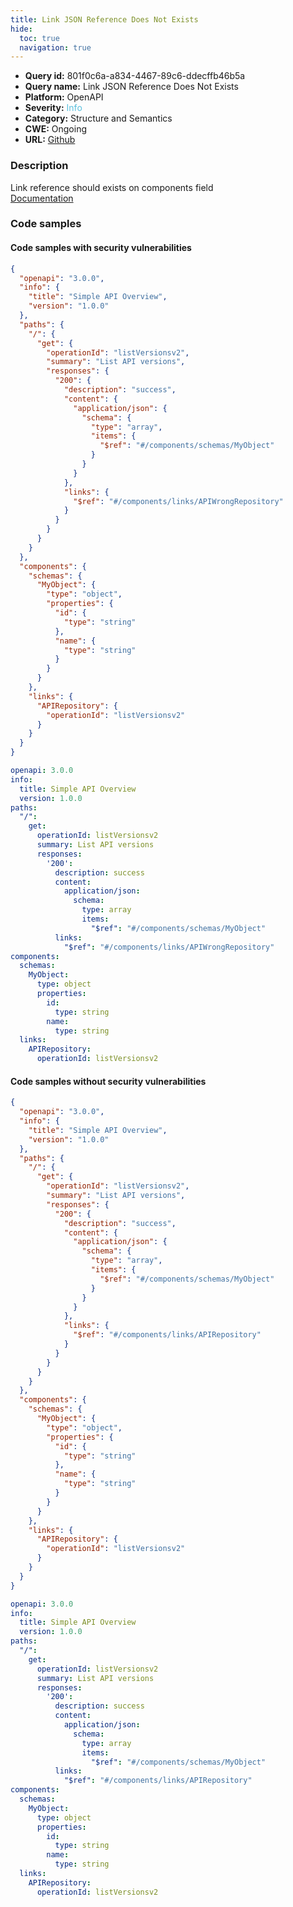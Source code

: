 ```yaml
---
title: Link JSON Reference Does Not Exists
hide:
  toc: true
  navigation: true
---
```


<style>
  .highlight .hll {
    background-color: #ff171742;
  }
  .md-content {
    max-width: 1100px;
    margin: 0 auto;
  }
</style>

-   **Query id:** 801f0c6a-a834-4467-89c6-ddecffb46b5a
-   **Query name:** Link JSON Reference Does Not Exists
-   **Platform:** OpenAPI
-   **Severity:** <span style="color:#5bc0de">Info</span>
-   **Category:** Structure and Semantics
-   **CWE:** Ongoing
-   **URL:** [Github](https://github.com/Checkmarx/kics/tree/master/assets/queries/openAPI/3.0/json_reference_does_not_exists_link)

### Description
Link reference should exists on components field<br>
[Documentation](https://swagger.io/specification/#components-object)

### Code samples
#### Code samples with security vulnerabilities
```json title="Positive test num. 1 - json file" hl_lines="26"
{
  "openapi": "3.0.0",
  "info": {
    "title": "Simple API Overview",
    "version": "1.0.0"
  },
  "paths": {
    "/": {
      "get": {
        "operationId": "listVersionsv2",
        "summary": "List API versions",
        "responses": {
          "200": {
            "description": "success",
            "content": {
              "application/json": {
                "schema": {
                  "type": "array",
                  "items": {
                    "$ref": "#/components/schemas/MyObject"
                  }
                }
              }
            },
            "links": {
              "$ref": "#/components/links/APIWrongRepository"
            }
          }
        }
      }
    }
  },
  "components": {
    "schemas": {
      "MyObject": {
        "type": "object",
        "properties": {
          "id": {
            "type": "string"
          },
          "name": {
            "type": "string"
          }
        }
      }
    },
    "links": {
      "APIRepository": {
        "operationId": "listVersionsv2"
      }
    }
  }
}

```
```yaml title="Positive test num. 2 - yaml file" hl_lines="20"
openapi: 3.0.0
info:
  title: Simple API Overview
  version: 1.0.0
paths:
  "/":
    get:
      operationId: listVersionsv2
      summary: List API versions
      responses:
        '200':
          description: success
          content:
            application/json:
              schema:
                type: array
                items:
                  "$ref": "#/components/schemas/MyObject"
          links:
            "$ref": "#/components/links/APIWrongRepository"
components:
  schemas:
    MyObject:
      type: object
      properties:
        id:
          type: string
        name:
          type: string
  links:
    APIRepository:
      operationId: listVersionsv2

```


#### Code samples without security vulnerabilities
```json title="Negative test num. 1 - json file"
{
  "openapi": "3.0.0",
  "info": {
    "title": "Simple API Overview",
    "version": "1.0.0"
  },
  "paths": {
    "/": {
      "get": {
        "operationId": "listVersionsv2",
        "summary": "List API versions",
        "responses": {
          "200": {
            "description": "success",
            "content": {
              "application/json": {
                "schema": {
                  "type": "array",
                  "items": {
                    "$ref": "#/components/schemas/MyObject"
                  }
                }
              }
            },
            "links": {
              "$ref": "#/components/links/APIRepository"
            }
          }
        }
      }
    }
  },
  "components": {
    "schemas": {
      "MyObject": {
        "type": "object",
        "properties": {
          "id": {
            "type": "string"
          },
          "name": {
            "type": "string"
          }
        }
      }
    },
    "links": {
      "APIRepository": {
        "operationId": "listVersionsv2"
      }
    }
  }
}

```
```yaml title="Negative test num. 2 - yaml file"
openapi: 3.0.0
info:
  title: Simple API Overview
  version: 1.0.0
paths:
  "/":
    get:
      operationId: listVersionsv2
      summary: List API versions
      responses:
        '200':
          description: success
          content:
            application/json:
              schema:
                type: array
                items:
                  "$ref": "#/components/schemas/MyObject"
          links:
            "$ref": "#/components/links/APIRepository"
components:
  schemas:
    MyObject:
      type: object
      properties:
        id:
          type: string
        name:
          type: string
  links:
    APIRepository:
      operationId: listVersionsv2

```
